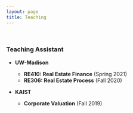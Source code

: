 ```yaml
---
layout: page
title: Teaching
---
```



<br/>

### Teaching Assistant 
 
- **UW-Madison**

  - **RE410: Real Estate Finance** (Spring 2021)
  - **RE306: Real Estate Process** (Fall 2020)
 
- **KAIST**

  - **Corporate Valuation** (Fall 2019)
